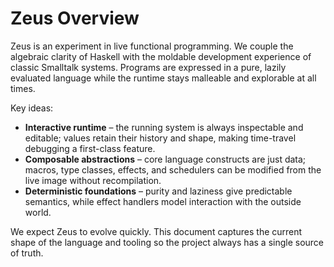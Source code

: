 # Zeus Overview

Zeus is an experiment in live functional programming. We couple the
algebraic clarity of Haskell with the moldable development experience of
classic Smalltalk systems. Programs are expressed in a pure, lazily
evaluated language while the runtime stays malleable and explorable at
all times.

Key ideas:

- **Interactive runtime** – the running system is always inspectable and
  editable; values retain their history and shape, making time-travel
  debugging a first-class feature.
- **Composable abstractions** – core language constructs are just data;
  macros, type classes, effects, and schedulers can be modified from the
  live image without recompilation.
- **Deterministic foundations** – purity and laziness give predictable
  semantics, while effect handlers model interaction with the outside
  world.

We expect Zeus to evolve quickly. This document captures the current
shape of the language and tooling so the project always has a single
source of truth.
